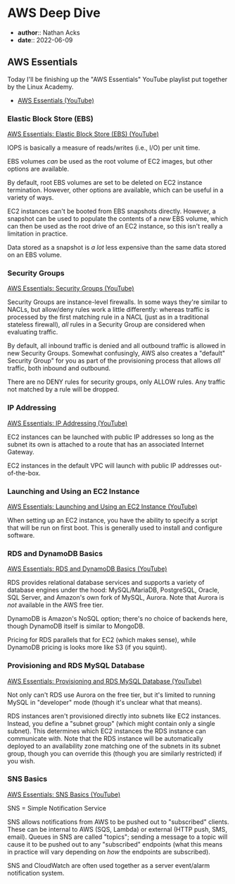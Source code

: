 # AWS Deep Dive

* **author**:: Nathan Acks  
* **date**:: 2022-06-09

## AWS Essentials

Today I'll be finishing up the "AWS Essentials" YouTube playlist put together by the Linux Academy.

* [AWS Essentials (YouTube)](https://youtube.com/playlist?list=PLv2a_5pNAko0Mijc6mnv04xeOut443Wnk)

### Elastic Block Store (EBS)

[AWS Essentials: Elastic Block Store (EBS) (YouTube)](https://youtu.be/S0gzrxsVQHo)

IOPS is basically a measure of reads/writes (i.e., I/O) per unit time.

EBS volumes *can* be used as the root volume of EC2 images, but other options are available.

By default, root EBS volumes are set to be deleted on EC2 instance termination. However, other options are available, which can be useful in a variety of ways.

EC2 instances can't be booted from EBS snapshots directly. However, a snapshot can be used to populate the contents of a *new* EBS volume, which can then be used as the root drive of an EC2 instance, so this isn't really a limitation in practice.

Data stored as a snapshot is *a lot* less expensive than the same data stored on an EBS volume.

### Security Groups

[AWS Essentials: Security Groups (YouTube)](https://youtu.be/-9j7BvAyb2w)

Security Groups are instance-level firewalls. In some ways they're similar to NACLs, but allow/deny rules work a little differently: whereas traffic is processed by the first matching rule in a NACL (just as in a traditional stateless firewall), *all* rules in a Security Group are considered when evaluating traffic.

By default, all inbound traffic is denied and all outbound traffic is allowed in new Security Groups. Somewhat confusingly, AWS also creates a "default" Security Group" for you as part of the provisioning process that allows *all* traffic, both inbound and outbound.

There are no DENY rules for security groups, only ALLOW rules. Any traffic not matched by a rule will be dropped.

### IP Addressing

[AWS Essentials: IP Addressing (YouTube)](https://youtu.be/U32bPhQyQ6I)

EC2 instances can be launched with public IP addresses so long as the subnet its own is attached to a route that has an associated Internet Gateway.

EC2 instances in the default VPC will launch with public IP addresses out-of-the-box.

### Launching and Using an EC2 Instance

[AWS Essentials: Launching and Using an EC2 Instance (YouTube)](https://youtu.be/BCM9aaaWvR0)

When setting up an EC2 instance, you have the ability to specify a script that will be run on first boot. This is generally used to install and configure software.

### RDS and DynamoDB Basics

[AWS Essentials: RDS and DynamoDB Basics (YouTube)](https://youtu.be/KcJ8-I7kD_w)

RDS provides relational database services and supports a variety of database engines under the hood: MySQL/MariaDB, PostgreSQL, Oracle, SQL Server, and Amazon's own fork of MySQL, Aurora. Note that Aurora is *not* available in the AWS free tier.

DynamoDB is Amazon's NoSQL option; there's no choice of backends here, though DynamoDB itself is similar to MongoDB.

Pricing for RDS parallels that for EC2 (which makes sense), while DynamoDB pricing is looks more like S3 (if you squint).

### Provisioning and RDS MySQL Database

[AWS Essentials: Provisioning and RDS MySQL Database (YouTube)](https://youtu.be/OE25Sni15vo)

Not only can't RDS use Aurora on the free tier, but it's limited to running MySQL in "developer" mode (though it's unclear what that means).

RDS instances aren't provisioned directly into subnets like EC2 instances. Instead, you define a "subnet group" (which might contain only a single subnet). This determines which EC2 instances the RDS instance can communicate with. Note that the RDS instance will be automatically deployed to an availability zone matching one of the subnets in its subnet group, though you can override this (though you are similarly restricted) if you wish.

### SNS Basics

[AWS Essentials: SNS Basics (YouTube)](https://youtu.be/M4gQ8MLlgiY)

SNS = Simple Notification Service

SNS allows notifications from AWS to be pushed out to "subscribed" clients. These can be internal to AWS (SQS, Lambda) or external (HTTP push, SMS, email). Queues in SNS are called "topics"; sending a message to a topic will cause it to be pushed out to any "subscribed" endpoints (what this means in practice will vary depending on *how* the endpoints are subscribed).

SNS and CloudWatch are often used together as a server event/alarm notification system.
